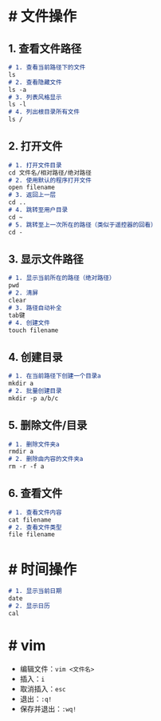 # # 文件操作

## 1. 查看文件路径

```markdown
# 1. 查看当前路径下的文件
ls
# 2. 查看隐藏文件
ls -a
# 3. 列表风格显示
ls -l
# 4. 列出根目录所有文件
ls /
```

## 2. 打开文件

```markdown
# 1. 打开文件目录
cd 文件名/相对路径/绝对路径
# 2. 使用默认的程序打开文件
open filename
# 3. 返回上一层
cd ..
# 4. 跳转至用户目录
cd ~
# 5. 跳转至上一次所在的路径（类似于遥控器的回看）
cd -
```

## 3. 显示文件路径

```markdown
# 1. 显示当前所在的路径（绝对路径）
pwd
# 2. 清屏
clear
# 3. 路径自动补全
tab键
# 4. 创建文件
touch filename

```

## 4. 创建目录

```markdown
# 1. 在当前路径下创建一个目录a
mkdir a
# 2. 批量创建目录
mkdir -p a/b/c
```

## 5. 删除文件/目录

```markdown
# 1. 删除文件夹a
rmdir a
# 2. 删除由内容的文件夹a
rm -r -f a
```

## 6. 查看文件

```markdown
# 1. 查看文件内容
cat filename
# 2. 查看文件类型
file filename
```

# # 时间操作

```markdown
# 1. 显示当前日期
date
# 2. 显示日历
cal

```





# # vim

- 编辑文件：`vim <文件名>`
- 插入：`i`
- 取消插入：`esc`
- 退出：`:q!`
- 保存并退出：`:wq!`







